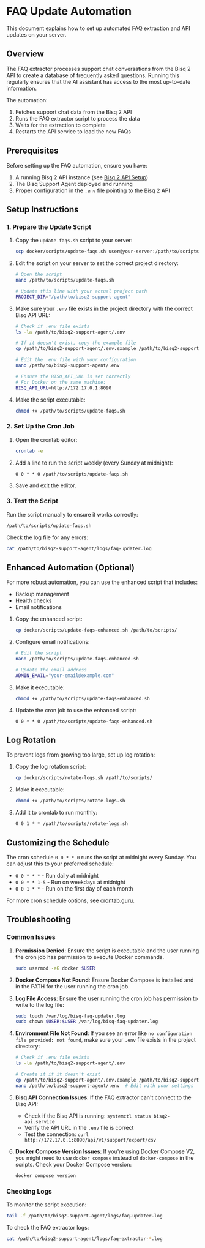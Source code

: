 # FAQ Update Automation

This document explains how to set up automated FAQ extraction and API updates on your server.

## Overview

The FAQ extractor processes support chat conversations from the Bisq 2 API to create a database of frequently asked questions. Running this regularly ensures that the AI assistant has access to the most up-to-date information.

The automation:
1. Fetches support chat data from the Bisq 2 API
2. Runs the FAQ extractor script to process the data
3. Waits for the extraction to complete
4. Restarts the API service to load the new FAQs

## Prerequisites

Before setting up the FAQ automation, ensure you have:

1. A running Bisq 2 API instance (see [Bisq 2 API Setup](bisq2-api-setup.md))
2. The Bisq Support Agent deployed and running
3. Proper configuration in the `.env` file pointing to the Bisq 2 API

## Setup Instructions

### 1. Prepare the Update Script

1. Copy the `update-faqs.sh` script to your server:
   ```bash
   scp docker/scripts/update-faqs.sh user@your-server:/path/to/scripts/
   ```

2. Edit the script on your server to set the correct project directory:
   ```bash
   # Open the script
   nano /path/to/scripts/update-faqs.sh
   
   # Update this line with your actual project path
   PROJECT_DIR="/path/to/bisq2-support-agent"
   ```

3. Make sure your `.env` file exists in the project directory with the correct Bisq API URL:
   ```bash
   # Check if .env file exists
   ls -la /path/to/bisq2-support-agent/.env
   
   # If it doesn't exist, copy the example file
   cp /path/to/bisq2-support-agent/.env.example /path/to/bisq2-support-agent/.env
   
   # Edit the .env file with your configuration
   nano /path/to/bisq2-support-agent/.env
   
   # Ensure the BISQ_API_URL is set correctly
   # For Docker on the same machine:
   BISQ_API_URL=http://172.17.0.1:8090
   ```

4. Make the script executable:
   ```bash
   chmod +x /path/to/scripts/update-faqs.sh
   ```

### 2. Set Up the Cron Job

1. Open the crontab editor:
   ```bash
   crontab -e
   ```

2. Add a line to run the script weekly (every Sunday at midnight):
   ```
   0 0 * * 0 /path/to/scripts/update-faqs.sh
   ```

3. Save and exit the editor.

### 3. Test the Script

Run the script manually to ensure it works correctly:
```bash
/path/to/scripts/update-faqs.sh
```

Check the log file for any errors:
```bash
cat /path/to/bisq2-support-agent/logs/faq-updater.log
```

## Enhanced Automation (Optional)

For more robust automation, you can use the enhanced script that includes:
- Backup management
- Health checks
- Email notifications

1. Copy the enhanced script:
   ```bash
   cp docker/scripts/update-faqs-enhanced.sh /path/to/scripts/
   ```

2. Configure email notifications:
   ```bash
   # Edit the script
   nano /path/to/scripts/update-faqs-enhanced.sh
   
   # Update the email address
   ADMIN_EMAIL="your-email@example.com"
   ```

3. Make it executable:
   ```bash
   chmod +x /path/to/scripts/update-faqs-enhanced.sh
   ```

4. Update the cron job to use the enhanced script:
   ```
   0 0 * * 0 /path/to/scripts/update-faqs-enhanced.sh
   ```

## Log Rotation

To prevent logs from growing too large, set up log rotation:

1. Copy the log rotation script:
   ```bash
   cp docker/scripts/rotate-logs.sh /path/to/scripts/
   ```

2. Make it executable:
   ```bash
   chmod +x /path/to/scripts/rotate-logs.sh
   ```

3. Add it to crontab to run monthly:
   ```
   0 0 1 * * /path/to/scripts/rotate-logs.sh
   ```

## Customizing the Schedule

The cron schedule `0 0 * * 0` runs the script at midnight every Sunday. You can adjust this to your preferred schedule:

- `0 0 * * *` - Run daily at midnight
- `0 0 * * 1-5` - Run on weekdays at midnight
- `0 0 1 * *` - Run on the first day of each month

For more cron schedule options, see [crontab.guru](https://crontab.guru/).

## Troubleshooting

### Common Issues

1. **Permission Denied**: Ensure the script is executable and the user running the cron job has permission to execute Docker commands.
   ```bash
   sudo usermod -aG docker $USER
   ```

2. **Docker Compose Not Found**: Ensure Docker Compose is installed and in the PATH for the user running the cron job.

3. **Log File Access**: Ensure the user running the cron job has permission to write to the log file:
   ```bash
   sudo touch /var/log/bisq-faq-updater.log
   sudo chown $USER:$USER /var/log/bisq-faq-updater.log
   ```

4. **Environment File Not Found**: If you see an error like `no configuration file provided: not found`, make sure your `.env` file exists in the project directory:
   ```bash
   # Check if .env file exists
   ls -la /path/to/bisq2-support-agent/.env
   
   # Create it if it doesn't exist
   cp /path/to/bisq2-support-agent/.env.example /path/to/bisq2-support-agent/.env
   nano /path/to/bisq2-support-agent/.env  # Edit with your settings
   ```

5. **Bisq API Connection Issues**: If the FAQ extractor can't connect to the Bisq API:
   - Check if the Bisq API is running: `systemctl status bisq2-api.service`
   - Verify the API URL in the `.env` file is correct
   - Test the connection: `curl http://172.17.0.1:8090/api/v1/support/export/csv`

6. **Docker Compose Version Issues**: If you're using Docker Compose V2, you might need to use `docker compose` instead of `docker-compose` in the scripts. Check your Docker Compose version:
   ```bash
   docker compose version
   ```

### Checking Logs

To monitor the script execution:
```bash
tail -f /path/to/bisq2-support-agent/logs/faq-updater.log
```

To check the FAQ extractor logs:
```bash
cat /path/to/bisq2-support-agent/logs/faq-extractor-*.log
```
